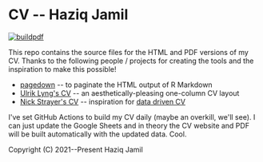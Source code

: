 # CV -- Haziq Jamil

[![buildpdf](https://github.com/haziqj/cv/actions/workflows/build_pdf_cv.yml/badge.svg)](https://github.com/haziqj/cv/actions/workflows/build_pdf_cv.yml)

This repo contains the source files for the HTML and PDF versions of my CV. Thanks to the following people / projects for creating the tools and the inspiration to make this possible!

- [pagedown](https://github.com/rstudio/pagedown) -- to paginate the HTML output of R Markdown
- [Ulrik Lyng's CV](https://ulyngs.github.io/pagedown-cv/) -- an aesthetically-pleasing one-column CV layout
- [Nick Strayer's CV](https://github.com/nstrayer/cv) -- inspiration for [data driven CV](https://github.com/nstrayer/datadrivencv)

I've set GitHub Actions to build my CV daily (maybe an overkill, we'll see). I can just update the Google Sheets and in theory the CV website and PDF will be built automatically with the updated data. Cool.

Copyright (C) 2021--Present Haziq Jamil

